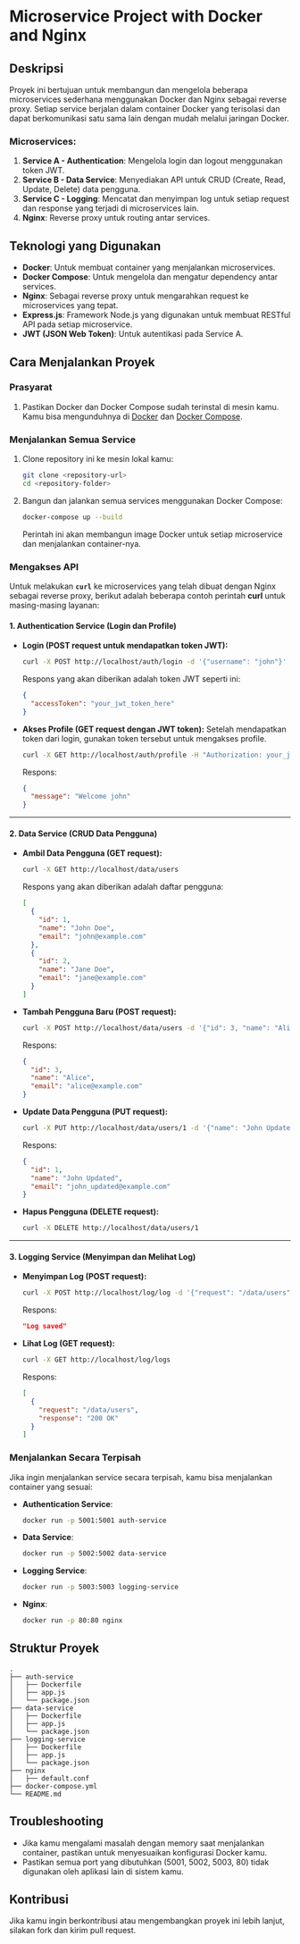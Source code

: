 # Microservice Project with Docker and Nginx

## Deskripsi

Proyek ini bertujuan untuk membangun dan mengelola beberapa microservices sederhana menggunakan Docker dan Nginx sebagai reverse proxy. Setiap service berjalan dalam container Docker yang terisolasi dan dapat berkomunikasi satu sama lain dengan mudah melalui jaringan Docker.

### Microservices:

1. **Service A - Authentication**: Mengelola login dan logout menggunakan token JWT.
2. **Service B - Data Service**: Menyediakan API untuk CRUD (Create, Read, Update, Delete) data pengguna.
3. **Service C - Logging**: Mencatat dan menyimpan log untuk setiap request dan response yang terjadi di microservices lain.
4. **Nginx**: Reverse proxy untuk routing antar services.

## Teknologi yang Digunakan

- **Docker**: Untuk membuat container yang menjalankan microservices.
- **Docker Compose**: Untuk mengelola dan mengatur dependency antar services.
- **Nginx**: Sebagai reverse proxy untuk mengarahkan request ke microservices yang tepat.
- **Express.js**: Framework Node.js yang digunakan untuk membuat RESTful API pada setiap microservice.
- **JWT (JSON Web Token)**: Untuk autentikasi pada Service A.

## Cara Menjalankan Proyek

### Prasyarat

1. Pastikan Docker dan Docker Compose sudah terinstal di mesin kamu. Kamu bisa mengunduhnya di [Docker](https://www.docker.com/get-started) dan [Docker Compose](https://docs.docker.com/compose/install/).

### Menjalankan Semua Service

1. Clone repository ini ke mesin lokal kamu:
   ```bash
   git clone <repository-url>
   cd <repository-folder>
   ```

2. Bangun dan jalankan semua services menggunakan Docker Compose:

   ```bash
   docker-compose up --build
   ```

   Perintah ini akan membangun image Docker untuk setiap microservice dan menjalankan container-nya.

### Mengakses API

Untuk melakukan **`curl`** ke microservices yang telah dibuat dengan Nginx sebagai reverse proxy, berikut adalah beberapa contoh perintah **curl** untuk masing-masing layanan:

#### **1. Authentication Service (Login dan Profile)**

- **Login (POST request untuk mendapatkan token JWT):**
  ```bash
  curl -X POST http://localhost/auth/login -d '{"username": "john"}' -H "Content-Type: application/json"
  ```

  Respons yang akan diberikan adalah token JWT seperti ini:
  ```json
  {
    "accessToken": "your_jwt_token_here"
  }
  ```

- **Akses Profile (GET request dengan JWT token):**
  Setelah mendapatkan token dari login, gunakan token tersebut untuk mengakses profile.
  ```bash
  curl -X GET http://localhost/auth/profile -H "Authorization: your_jwt_token_here"
  ```

  Respons:
  ```json
  {
    "message": "Welcome john"
  }
  ```

---

#### **2. Data Service (CRUD Data Pengguna)**

- **Ambil Data Pengguna (GET request):**
  ```bash
  curl -X GET http://localhost/data/users
  ```

  Respons yang akan diberikan adalah daftar pengguna:
  ```json
  [
    {
      "id": 1,
      "name": "John Doe",
      "email": "john@example.com"
    },
    {
      "id": 2,
      "name": "Jane Doe",
      "email": "jane@example.com"
    }
  ]
  ```

- **Tambah Pengguna Baru (POST request):**
  ```bash
  curl -X POST http://localhost/data/users -d '{"id": 3, "name": "Alice", "email": "alice@example.com"}' -H "Content-Type: application/json"
  ```

  Respons:
  ```json
  {
    "id": 3,
    "name": "Alice",
    "email": "alice@example.com"
  }
  ```

- **Update Data Pengguna (PUT request):**
  ```bash
  curl -X PUT http://localhost/data/users/1 -d '{"name": "John Updated", "email": "john_updated@example.com"}' -H "Content-Type: application/json"
  ```

  Respons:
  ```json
  {
    "id": 1,
    "name": "John Updated",
    "email": "john_updated@example.com"
  }
  ```

- **Hapus Pengguna (DELETE request):**
  ```bash
  curl -X DELETE http://localhost/data/users/1
  ```

---

#### **3. Logging Service (Menyimpan dan Melihat Log)**

- **Menyimpan Log (POST request):**
  ```bash
  curl -X POST http://localhost/log/log -d '{"request": "/data/users", "response": "200 OK"}' -H "Content-Type: application/json"
  ```

  Respons:
  ```json
  "Log saved"
  ```

- **Lihat Log (GET request):**
  ```bash
  curl -X GET http://localhost/log/logs
  ```

  Respons:
  ```json
  [
    {
      "request": "/data/users",
      "response": "200 OK"
    }
  ]
  ```
### Menjalankan Secara Terpisah

Jika ingin menjalankan service secara terpisah, kamu bisa menjalankan container yang sesuai:

- **Authentication Service**:
  ```bash
  docker run -p 5001:5001 auth-service
  ```

- **Data Service**:
  ```bash
  docker run -p 5002:5002 data-service
  ```

- **Logging Service**:
  ```bash
  docker run -p 5003:5003 logging-service
  ```

- **Nginx**:
  ```bash
  docker run -p 80:80 nginx
  ```

## Struktur Proyek

```
.
├── auth-service
│   ├── Dockerfile
│   ├── app.js
│   └── package.json
├── data-service
│   ├── Dockerfile
│   ├── app.js
│   └── package.json
├── logging-service
│   ├── Dockerfile
│   ├── app.js
│   └── package.json
├── nginx
│   ├── default.conf
├── docker-compose.yml
└── README.md
```

## Troubleshooting

- Jika kamu mengalami masalah dengan memory saat menjalankan container, pastikan untuk menyesuaikan konfigurasi Docker kamu.
- Pastikan semua port yang dibutuhkan (5001, 5002, 5003, 80) tidak digunakan oleh aplikasi lain di sistem kamu.

## Kontribusi

Jika kamu ingin berkontribusi atau mengembangkan proyek ini lebih lanjut, silakan fork dan kirim pull request.
